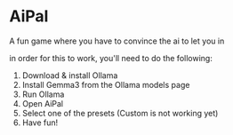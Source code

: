 # AiPal
A fun game where you have to convince the ai to let you in

in order for this to work, you'll need to do the following:

1. Download & install Ollama
2. Install Gemma3 from the Ollama models page
3. Run Ollama
4. Open AiPal
5. Select one of the presets (Custom is not working yet)
6. Have fun!
